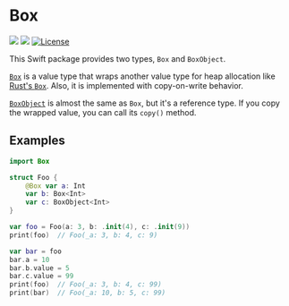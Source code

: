 # Box

[![](https://img.shields.io/endpoint?url=https%3A%2F%2Fswiftpackageindex.com%2Fapi%2Fpackages%2Fkkk669%2Fswift-box%2Fbadge%3Ftype%3Dswift-versions)](https://swiftpackageindex.com/kkk669/swift-box)
[![](https://img.shields.io/endpoint?url=https%3A%2F%2Fswiftpackageindex.com%2Fapi%2Fpackages%2Fkkk669%2Fswift-box%2Fbadge%3Ftype%3Dplatforms)](https://swiftpackageindex.com/kkk669/swift-box)
[![License](https://img.shields.io/github/license/kkk669/swift-box.svg)](LICENSE)

This Swift package provides two types, `Box` and `BoxObject`.

[`Box`](./Sources/Box/Box.swift) is a value type that wraps another value type for heap allocation like [Rust's `Box`](https://doc.rust-lang.org/std/boxed/struct.Box.html). Also, it is implemented with copy-on-write behavior.

[`BoxObject`](./Sources/Box/BoxObject.swift) is almost the same as `Box`, but it's a reference type. If you copy the wrapped value, you can call its `copy()` method.

## Examples

```swift
import Box

struct Foo {
    @Box var a: Int
    var b: Box<Int>
    var c: BoxObject<Int>
}

var foo = Foo(a: 3, b: .init(4), c: .init(9))
print(foo)  // Foo(_a: 3, b: 4, c: 9)

var bar = foo
bar.a = 10
bar.b.value = 5
bar.c.value = 99
print(foo)  // Foo(_a: 3, b: 4, c: 99)
print(bar)  // Foo(_a: 10, b: 5, c: 99)
```
